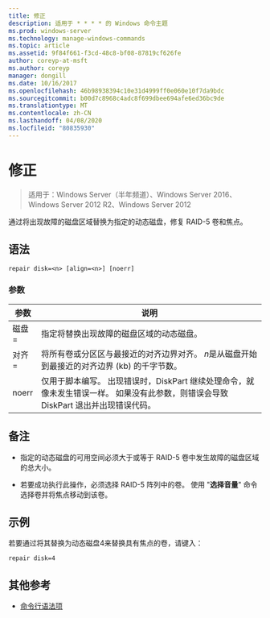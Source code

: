 ```yaml
---
title: 修正
description: 适用于 * * * * 的 Windows 命令主题
ms.prod: windows-server
ms.technology: manage-windows-commands
ms.topic: article
ms.assetid: 9f84f661-f3cd-48c8-bf08-87819cf626fe
author: coreyp-at-msft
ms.author: coreyp
manager: dongill
ms.date: 10/16/2017
ms.openlocfilehash: 46b98938394c10e31d4999ff0e060e10f7da9bdc
ms.sourcegitcommit: b00d7c8968c4adc8f699dbee694afe6ed36bc9de
ms.translationtype: MT
ms.contentlocale: zh-CN
ms.lasthandoff: 04/08/2020
ms.locfileid: "80835930"
---
```

# <a name="repair"></a>修正

>适用于：Windows Server（半年频道）、Windows Server 2016、Windows Server 2012 R2、Windows Server 2012

通过将出现故障的磁盘区域替换为指定的动态磁盘，修复 RAID\-5 卷和焦点。  
  
  
  
## <a name="syntax"></a>语法  
  
```  
repair disk=<n> [align=<n>] [noerr]  
```  
  
### <a name="parameters"></a>参数  
  
| 参数  |                                                                                             说明                                                                                              |
|------------|------------------------------------------------------------------------------------------------------------------------------------------------------------------------------------------------------|
| 磁盘\=<n>  |                                                                 指定将替换出现故障的磁盘区域的动态磁盘。                                                                 |
| 对齐\=<n> |          将所有卷或分区区与最接近的对齐边界对齐。 *n*是从磁盘开始到最接近的对齐边界 \(kb\) 的千字节数。           |
|   noerr    | 仅用于脚本编写。 出现错误时，DiskPart 继续处理命令，就像未发生错误一样。 如果没有此参数，则错误会导致 DiskPart 退出并出现错误代码。 |
  
## <a name="remarks"></a>备注  
  
-   指定的动态磁盘的可用空间必须大于或等于 RAID\-5 卷中发生故障的磁盘区域的总大小。  
  
-   若要成功执行此操作，必须选择 RAID\-5 阵列中的卷。 使用 "**选择音量**" 命令选择卷并将焦点移动到该卷。  
  
## <a name="examples"></a><a name=BKMK_examples></a>示例  
若要通过将其替换为动态磁盘4来替换具有焦点的卷，请键入：  
  
```  
repair disk=4  
```  
  
## <a name="additional-references"></a>其他参考  
- [命令行语法项](command-line-syntax-key.md)  
  

  

